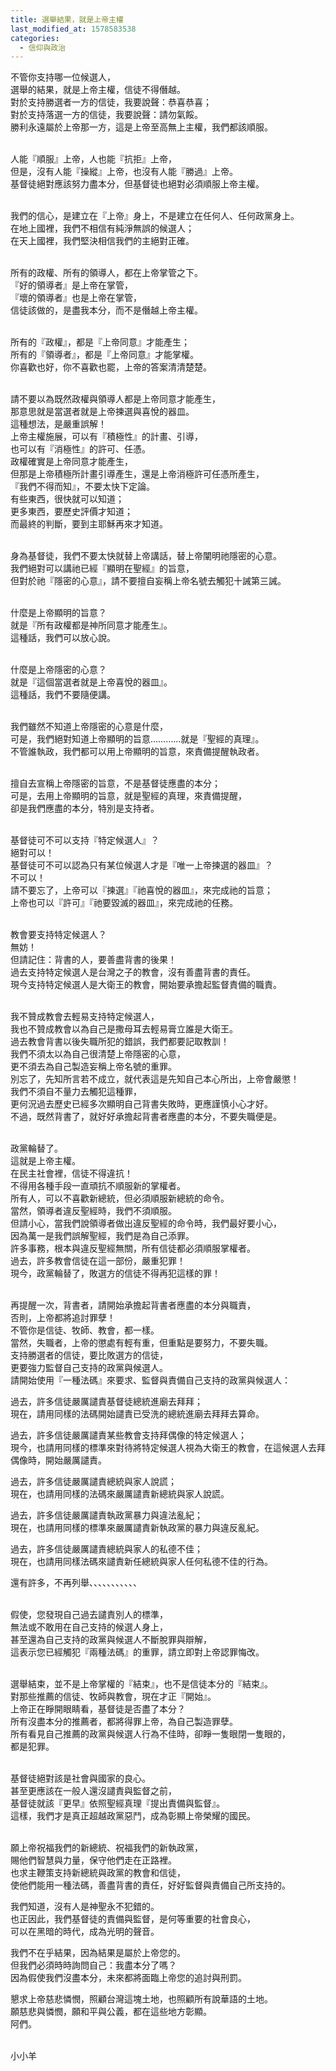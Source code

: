 ```yaml
---
title: 選舉結果，就是上帝主權
last_modified_at: 1578583538
categories:
  - 信仰與政治
---
```


<p>不管你支持哪一位候選人，<br>
選舉的結果，就是上帝主權，信徒不得僭越。<br>
對於支持勝選者一方的信徒，我要說聲：恭喜恭喜；<br>
對於支持落選一方的信徒，我要說聲：請勿氣餒。<br>
勝利永遠屬於上帝那一方，這是上帝至高無上主權，我們都該順服。</p>

<p><br>
人能『順服』上帝，人也能『抗拒』上帝，<br>
但是，沒有人能『操縱』上帝，也沒有人能『勝過』上帝。<br>
基督徒絕對應該努力盡本分，但基督徒也絕對必須順服上帝主權。</p>

<p><br>
我們的信心，是建立在『上帝』身上，不是建立在任何人、任何政黨身上。<br>
在地上國裡，我們不相信有純淨無誤的候選人；<br>
在天上國裡，我們堅決相信我們的主絕對正確。</p>

<p><br>
所有的政權、所有的領導人，都在上帝掌管之下。<br>
『好的領導者』是上帝在掌管，<br>
『壞的領導者』也是上帝在掌管，<br>
信徒該做的，是盡我本分，而不是僭越上帝主權。</p>

<p><br>
所有的『政權』，都是『上帝同意』才能產生；<br>
所有的『領導者』，都是『上帝同意』才能掌權。<br>
你喜歡也好，你不喜歡也罷，上帝的答案清清楚楚。</p>

<p><br>
請不要以為既然政權與領導人都是上帝同意才能產生，<br>
那意思就是當選者就是上帝揀選與喜悅的器皿。<br>
這種想法，是嚴重誤解！<br>
上帝主權施展，可以有『積極性』的計畫、引導，<br>
也可以有『消極性』的許可、任憑。<br>
政權確實是上帝同意才能產生，<br>
但那是上帝積極所計畫引導產生，還是上帝消極許可任憑所產生，<br>
『我們不得而知』，不要太快下定論。<br>
有些東西，很快就可以知道；<br>
更多東西，要歷史評價才知道；<br>
而最終的判斷，要到主耶穌再來才知道。</p>

<p><br>
身為基督徒，我們不要太快就替上帝講話，替上帝闡明祂隱密的心意。<br>
我們絕對可以講祂已經『顯明在聖經』的旨意，<br>
但對於祂『隱密的心意』，請不要擅自妄稱上帝名號去觸犯十誡第三誡。</p>

<p><br>
什麼是上帝顯明的旨意？<br>
就是『所有政權都是神所同意才能產生』。<br>
這種話，我們可以放心說。</p>

<p><br>
什麼是上帝隱密的心意？<br>
就是『這個當選者就是上帝喜悅的器皿』。<br>
這種話，我們不要隨便講。</p>

<p><br>
我們雖然不知道上帝隱密的心意是什麼，<br>
可是，我們絕對知道上帝顯明的旨意…………就是『聖經的真理』。<br>
不管誰執政，我們都可以用上帝顯明的旨意，來責備提醒執政者。</p>

<p><br>
擅自去宣稱上帝隱密的旨意，不是基督徒應盡的本分；<br>
可是，去用上帝顯明的旨意，就是聖經的真理，來責備提醒，<br>
卻是我們應盡的本分，特別是支持者。</p>

<p><br>
基督徒可不可以支持『特定候選人』？<br>
絕對可以！<br>
基督徒可不可以認為只有某位候選人才是『唯一上帝揀選的器皿』？<br>
不可以！<br>
請不要忘了，上帝可以『揀選』『祂喜悅的器皿』，來完成祂的旨意；<br>
上帝也可以『許可』『祂要毀滅的器皿』，來完成祂的任務。</p>

<p><br>
教會要支持特定候選人？<br>
無妨！<br>
但請記住：背書的人，要善盡背書的後果！<br>
過去支持特定候選人是台灣之子的教會，沒有善盡背書的責任。<br>
現今支持特定候選人是大衛王的教會，開始要承擔起監督責備的職責。</p>

<p><br>
我不贊成教會去輕易支持特定候選人，<br>
我也不贊成教會以為自己是撒母耳去輕易膏立誰是大衛王。<br>
過去教會背書以後失職所犯的錯誤，我們都要記取教訓！<br>
我們不須太以為自己很清楚上帝隱密的心意，<br>
更不須去為自己製造妄稱上帝名號的重罪。<br>
別忘了，先知所言若不成立，就代表這是先知自己本心所出，上帝會嚴懲！<br>
我們不須自不量力去觸犯這種罪，<br>
更何況過去歷史已經多次顯明自己背書失敗時，更應謹慎小心才好。<br>
不過，既然背書了，就好好承擔起背書者應盡的本分，不要失職便是。</p>

<p><br>
政黨輪替了。<br>
這就是上帝主權。<br>
在民主社會裡，信徒不得違抗！<br>
不得用各種手段一直頑抗不順服新的掌權者。<br>
所有人，可以不喜歡新總統，但必須順服新總統的命令。<br>
當然，領導者違反聖經時，我們不須順服。<br>
但請小心，當我們說領導者做出違反聖經的命令時，我們最好要小心，<br>
因為萬一是我們誤解聖經，我們是為自己添罪。<br>
許多事務，根本與違反聖經無關，所有信徒都必須順服掌權者。<br>
過去，許多教會信徒在這一部份，嚴重犯罪！<br>
現今，政黨輪替了，敗選方的信徒不得再犯這樣的罪！</p>

<p><br>
再提醒一次，背書者，請開始承擔起背書者應盡的本分與職責，<br>
否則，上帝都將追討罪孽！<br>
不管你是信徒、牧師、教會，都一樣。<br>
當然，失職者，上帝的懲處有輕有重，但重點是要努力，不要失職。<br>
支持勝選者的信徒，要比敗選方的信徒，<br>
更要強力監督自己支持的政黨與候選人。<br>
請開始使用『一種法碼』來要求、監督與責備自己支持的政黨與候選人：</p>

<p>過去，許多信徒嚴厲譴責基督徒總統進廟去拜拜；<br>
現在，請用同樣的法碼開始譴責已受洗的總統進廟去拜拜去算命。</p>

<p>過去，許多信徒嚴厲譴責某些教會支持拜偶像的特定候選人；<br>
現今，也請用同樣的標準來對待將特定候選人視為大衛王的教會，在這候選人去拜偶像時，開始嚴厲譴責。</p>

<p>過去，許多信徒嚴厲譴責總統與家人說謊；<br>
現在，也請用同樣的法碼來嚴厲譴責新總統與家人說謊。</p>

<p>過去，許多信徒嚴厲譴責執政黨暴力與違法亂紀；<br>
現在，也請用同樣的標準來嚴厲譴責新執政黨的暴力與違反亂紀。</p>

<p>過去，許多信徒嚴厲譴責總統與家人的私德不佳；<br>
現在，也請用同樣法碼來譴責新任總統與家人任何私德不佳的行為。</p>

<p>還有許多，不再列舉、、、、、、、、、、、</p>

<p><br>
假使，您發現自己過去譴責別人的標準，<br>
無法或不敢用在自己支持的候選人身上，<br>
甚至還為自己支持的政黨與候選人不斷脫罪與辯解，<br>
這表示您已經觸犯『兩種法碼』的重罪，請立即對上帝認罪悔改。</p>

<p><br>
選舉結束，並不是上帝掌權的『結束』，也不是信徒本分的『結束』。<br>
對那些推薦的信徒、牧師與教會，現在才正『開始』。<br>
上帝正在睜開眼睛看，基督徒是否盡了本分？<br>
所有沒盡本分的推薦者，都將得罪上帝，為自己製造罪孽。<br>
所有看見自己推薦的政黨與候選人行為不佳時，卻睜一隻眼閉一隻眼的，<br>
都是犯罪。</p>

<p><br>
基督徒絕對該是社會與國家的良心。<br>
甚至更應該在一般人還沒譴責與監督之前，<br>
基督徒就該『更早』依照聖經真理『提出責備與監督』。<br>
這樣，我們才是真正超越政黨惡鬥，成為彰顯上帝榮耀的國民。</p>

<p><br>
願上帝祝福我們的新總統、祝福我們的新執政黨，<br>
賜他們智慧與力量，保守他們走在正路裡。<br>
也求主鞭策支持新總統與政黨的教會和信徒，<br>
使他們能用一種法碼，善盡背書的責任，好好監督與責備自己所支持的。</p>

<p>我們知道，沒有人是神聖永不犯錯的。<br>
也正因此，我們基督徒的責備與監督，是何等重要的社會良心，<br>
可以在黑暗的時代，成為光明的聲音。</p>

<p>我們不在乎結果，因為結果是屬於上帝您的。<br>
但我們必須時時詢問自己：我盡本分了嗎？<br>
因為假使我們沒盡本分，未來都將面臨上帝您的追討與刑罰。</p>

<p>懇求上帝慈悲憐憫，照顧台灣這塊土地，也照顧所有說華語的土地。<br>
願慈悲與憐憫，願和平與公義，都在這些地方彰顯。<br>
阿們。</p>

<p><br>
小小羊</p>

<p>&nbsp;</p>

<p>&nbsp;</p>

<p>&nbsp;</p>

<p>&nbsp;</p>

